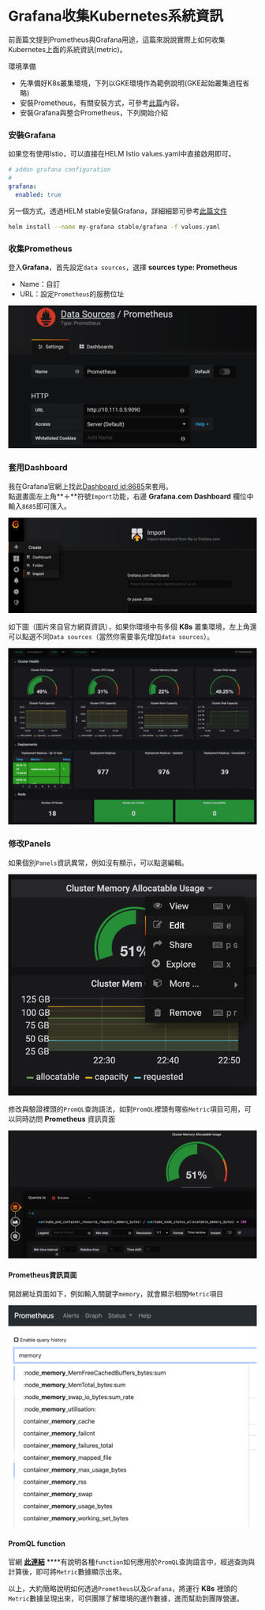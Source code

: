 # Grafana收集Kubernetes系統資訊

前面篇文提到Prometheus與Grafana用途，這篇來說說實際上如何收集Kubernetes上面的系統資訊\(metric\)。

環境準備

* 先準備好K8s叢集環境，下列以GKE環境作為範例說明\(GKE起始叢集過程省略\)
* 安裝Prometheus，有關安裝方式，可參考[此篇](https://app.gitbook.com/@fufu/s/kk8s/~/drafts/-LpxQCUINCwdIigxPmJi/primary/task-memory/10.troubleshooting-prometheus#shi-yong-helm-an-zhuang-geng-xin-prometheus)內容。
* 安裝Grafana與整合Prometheus，下列開始介紹

### 安裝Grafana

如果您有使用Istio，可以直接在HELM Istio values.yaml中直接啟用即可。

```yaml
# addon grafana configuration
#
grafana:
  enabled: true
```

另一個方式，透過HELM stable安裝Grafana，詳細細節可參考[此篇文件](https://github.com/helm/charts/tree/master/stable/grafana)

```bash
helm install --name my-grafana stable/grafana -f values.yaml
```

### 收集Prometheus

登入**Grafana**，首先設定`data sources`，選擇 **sources type: Prometheus**

* Name：自訂
* URL：設定`Prometheus`的服務位址 

![](../.gitbook/assets/image%20%287%29.png)

### 套用Dashboard

我在Grafana官網上找此[Dashboard id:8685](https://grafana.com/grafana/dashboards/8685)來套用。  
點選畫面左上角**＋**符號`Import`功能，右邊 **Grafana.com Dashboard** 欄位中輸入`8685`即可匯入。

![](../.gitbook/assets/image%20%2814%29.png)

如下圖（圖片來自官方網頁資訊），如果你環境中有多個 **K8s** 叢集環境，左上角還可以點選不同`Data sources`（當然你需要事先增加`data sources`）。

![](../.gitbook/assets/image%20%2820%29.png)

### 修改Panels

如果個別`Panels`資訊異常，例如沒有顯示，可以點選編輯。

![](../.gitbook/assets/image%20%2810%29.png)

修改與驗證裡頭的`PromQL`查詢語法，如對`PromQL`裡頭有哪些`Metric`項目可用，可以同時訪問 **Prometheus** 資訊頁面

![](../.gitbook/assets/image.png)

#### Prometheus資訊頁面

開啟網址頁面如下，例如輸入關鍵字`memory`，就會顯示相關`Metric`項目

![](../.gitbook/assets/image%20%285%29.png)

#### PromQL function

官網 [**此連結**](https://prometheus.io/docs/prometheus/latest/querying/functions/) ****有說明各種`function`如何應用於`PromQL`查詢語言中，經過查詢與計算後，即可將`Metric`數據顯示出來。

以上，大約簡略說明如何透過`Prometheus`以及`Grafana`，將運行 **K8s** 裡頭的`Metric`數據呈現出來，可供團隊了解環境的運作數據，進而幫助到團隊營運。

